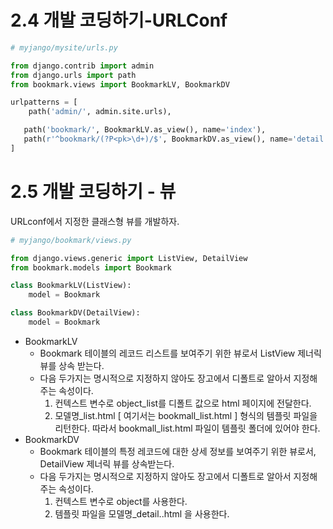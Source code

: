# 2.4 개발 코딩하기-URLConf

```python
# myjango/mysite/urls.py

from django.contrib import admin
from django.urls import path
from bookmark.views import BookmarkLV, BookmarkDV

urlpatterns = [
    path('admin/', admin.site.urls),

   path('bookmark/', BookmarkLV.as_view(), name='index'),
   path(r'^bookmark/(?P<pk>\d+)/$', BookmarkDV.as_view(), name='detail'),
]
```



# 2.5 개발 코딩하기 - 뷰

URLconf에서 지정한 클래스형 뷰를 개발하자.

```python
# myjango/bookmark/views.py

from django.views.generic import ListView, DetailView
from bookmark.models import Bookmark

class BookmarkLV(ListView):
	model = Bookmark

class BookmarkDV(DetailView):
	model = Bookmark
```

- BookmarkLV
  - Bookmark 테이블의 레코드 리스트를 보여주기 위한 뷰로서 ListView 제너릭 뷰를 상속 받는다.
  - 다음 두가지는 명시적으로 지정하지 않아도 장고에서 디폴트로 알아서 지정해 주는 속성이다.
    1. 컨텍스트 변수로 object_list를 디폴트 값으로 html 페이지에 전달한다.
    2. 모델명_list.html [ 여기서는 bookmall_list.html ] 형식의 템플릿 파일을 리턴한다. 따라서 bookmall_list.html 파일이 템플릿 폴더에 있어야 한다.
- BookmarkDV
  - Bookmark 테이블의 특정 레코드에 대한 상세 정보를 보여주기 위한 뷰로서, DetailView 제너릭 뷰를 상속받는다.
  - 다음 두가지는 명시적으로 지정하지 않아도 장고에서 디폴트로 알아서 지정해 주는 속성이다.
    1. 컨텍스트 변수로 object를 사용한다.
    2. 템플릿 파일을 모델명_detail..html 을 사용한다.

